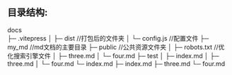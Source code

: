 ## 目录结构:
docs                
├─ .vitepress
│  ├─ dist          //打包后的文件夹
│  └─ config.js     //配置文件
├─ my_md            //md文档的主要目录
├─ public           //公共资源文件夹
│  ├─ robots.txt    //优化搜索引擎文件
│  ├─ three.md
│  └─ four.md
├─ test
│  ├─ index.md
│  ├─ three.md
│  └─ four.md
└─ index.md
   ├─ index.md
   ├─ three.md
   └─ four.md